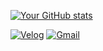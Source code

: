 [![Your GitHub stats](https://github-readme-stats.vercel.app/api?username=imo2k&show_icons=true&theme=radical&count_private=true)](https://github.com/anuraghazra/github-readme-stats)

[![Velog](https://img.shields.io/badge/Velog-20C997?style=flat-square&logo=Velog&logoColor=white)](https://velog.io/@o2k_tech/posts)
[![Gmail](https://img.shields.io/badge/Gmail-EA4335?style=flat-square&logo=gmail&logoColor=white)](mailto:dnrwk99@gmail.com)
